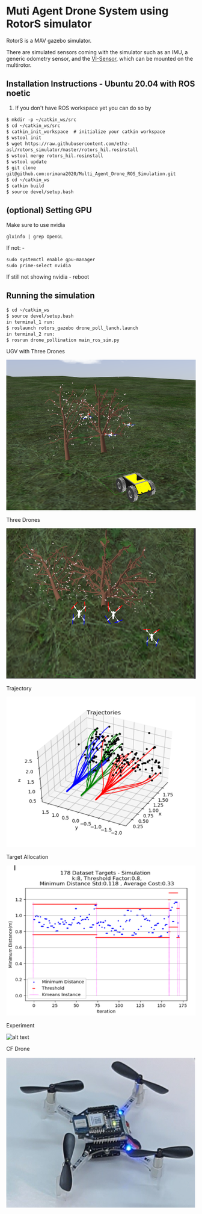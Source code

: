 Muti Agent Drone System using RotorS simulator
===============

RotorS is a MAV gazebo simulator.

There are simulated sensors coming with the simulator such as an IMU, a generic odometry sensor, and the [VI-Sensor](http://wiki.ros.org/vi_sensor), which can be mounted on the multirotor.

Installation Instructions - Ubuntu 20.04 with ROS noetic
---------------------------------------------------------

 1. If you don't have ROS workspace yet you can do so by

 ```
 $ mkdir -p ~/catkin_ws/src
 $ cd ~/catkin_ws/src
 $ catkin_init_workspace  # initialize your catkin workspace
 $ wstool init
 $ wget https://raw.githubusercontent.com/ethz-asl/rotors_simulator/master/rotors_hil.rosinstall
 $ wstool merge rotors_hil.rosinstall
 $ wstool update
 $ git clone git@github.com:orimana2020/Multi_Agent_Drone_ROS_Simulation.git
 $ cd ~/catkin_ws
 $ catkin build
 $ source devel/setup.bash
 ```

(optional) Setting GPU
---------------------------------------------------------
Make sure to use nvidia 
 ```
glxinfo | grep OpenGL
 ```
If not: -
 ```
sudo systemctl enable gpu-manager
sudo prime-select nvidia
```
If still not showing nvidia - reboot



Running the simulation
---------------------------------------------------------

 ```
 $ cd ~/catkin_ws
 $ source devel/setup.bash
 in terminal_1 run:
 $ roslaunch rotors_gazebo drone_poll_lanch.launch 
 in terminal_2 run:
 $ rosrun drone_pollination main_ros_sim.py
 
 ```

 UGV with Three Drones
 
 <img src="images/sim.png" alt="alt text" width="600" height="400">
 
 Three Drones
 
 <img src="images/simup.png" alt="alt text" width="600" height="400">
 
 Trajectory
 
 <img src="images/traj.png" alt="alt text" width="600" height="400">
 
 Target Allocation
 
 <img src="images/allocation.png" alt="alt text" width="600" height="400">
 
 Experiment
 
 <img src="images/ugv.jpg" alt="alt text" width="600" height="600">
 
 CF Drone
 
 <img src="images/cf.png" alt="alt text" width="600" height="400">

